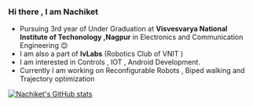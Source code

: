 ### Hi there , I am Nachiket

<!--
**Nachiket497/Nachiket497** is a ✨ _special_ ✨ repository because its `README.md` (this file) appears on your GitHub profile.

Here are some ideas to get you started:

- 🔭 I’m currently working on ...
- 🌱 I’m currently learning ...
- 👯 I’m looking to collaborate on ...
- 🤔 I’m looking for help with ...
- 💬 Ask me about ...
- 📫 How to reach me: ...
- 😄 Pronouns: ...
- ⚡ Fun fact: ...
-->
- Pursuing 3rd year of Under Graduation at **Visvesvarya National Institute of Techonology ,Nagpur** in Electronics and Communication Engineering :blush:
- I am also a part of **IvLabs** (Robotics Club of VNIT )
- I am interested in Controls  , IOT , Android Development. 
- Currently I am working on Reconfigurable Robots , Biped walking and Trajectory optimization

[![Nachiket's GitHub stats](https://github-readme-stats.vercel.app/api?username=Nachiket497)](https://github.com/Nachiket497/github-readme-stats)

